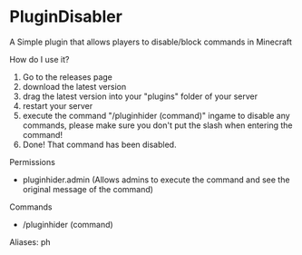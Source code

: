 # PluginDisabler

A Simple plugin that allows players to disable/block commands in Minecraft

How do I use it?

1. Go to the releases page
2. download the latest version
3. drag the latest version into your "plugins" folder of your server
4. restart your server
5. execute the command "/pluginhider (command)" ingame to disable any commands, please make sure you don't put the slash when entering the command!
6. Done! That command has been disabled.

Permissions
- pluginhider.admin (Allows admins to execute the command and see the original message of the command)

Commands
- /pluginhider (command)

Aliases: ph
